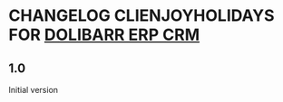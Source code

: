 # CHANGELOG CLIENJOYHOLIDAYS FOR [DOLIBARR ERP CRM](https://www.dolibarr.org)

## 1.0

Initial version
